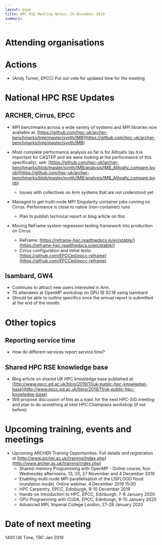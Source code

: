 ```yaml
---
layout: page
title: HPC RSE Meeting Notes: 26 November 2019
summary:
---
```


# Attending organisations


 
# Actions

   - (Andy Turner, EPCC) Put out vote for updated time for the meeting

# National HPC RSE Updates

## ARCHER, Cirrus, EPCC

   - MPI benchmarks across a wide variety of systems and MPI libraries now available at: [https://github.com/hpc-uk/archer-benchmarks/tree/master/synth/IMB](https://github.com/hpc-uk/archer-benchmarks/tree/master/synth/IMB)
   - Most complete performance analysis so far is for Alltoallv (as it is important for CASTEP and we were looking at the performance of this specifically), see: [https://github.com/hpc-uk/archer-benchmarks/blob/master/synth/IMB/analysis/IMB_Alltoallv_compare.ipynb](https://github.com/hpc-uk/archer-benchmarks/blob/master/synth/IMB/analysis/IMB_Alltoallv_compare.ipynb)
     + Issues with collectives on Arm systems that are not understood yet

   - Managed to get multi-node MPI Singularity container jobs running on Cirrus. Performance is close to native (non-container) runs
     + Plan to publish technical report or blog article on this

   - Moving ReFrame system regression testing framework into production on Cirrus
     + ReFrame: [https://reframe-hpc.readthedocs.io/en/stable/](https://reframe-hpc.readthedocs.io/en/stable/)
     + Cirrus configuration and initial tests: [https://github.com/EPCCed/epcc-reframe](https://github.com/EPCCed/epcc-reframe)

## Isambard, GW4

   - Continues to attract new users interested in Arm.
   - 70 attendees at OpenMP workshop on GPU @ SC19 using Isambard
   - Should be able to outline specifics once the annual report is submitted at the end of the month.

# Other topics

## Reporting service time

   - How do different services report service time?

## Shared HPC RSE knowledge base

   - Blog article on shared UK HPC knowledge base published at: [http://www.epcc.ed.ac.uk/blog/2019/11/uk-public-hpc-knowledge-base](http://www.epcc.ed.ac.uk/blog/2019/11/uk-public-hpc-knowledge-base)
   - Will propose discussion of this as a topic for the next HPC-SIG meeting and plan to do something at next HPC Champions workshop (if not before)

# Upcoming training, events and meetings

   - Upcoming ARCHER Training Opportunities. Full details and registration at [http://www.archer.ac.uk/training/index.php](http://www.archer.ac.uk/training/index.php)
      + Shared-memory Programming with OpenMP - Online course, four Wednesday afternoons, 13, 20, 27 November and 4 December 2019
      + Enabling multi-node MPI parallelisation of the LISFLOOD flood inundation model, Online webinar, 4 December 2019 15:00
      + HPC Carpentry, EPCC, Edinburgh, 9-10 December 2019
      + Hands-on Introduction to HPC, EPCC, Edinburgh, 7-8 January 2020
      + GPU Programming with CUDA, EPCC, Edinburgh, 9-10 January 2020
      + Advanced MPI, Imperial College London, 27-28 January 2020

# Date of next meeting

1400 UK Time, TBC Jan 2019
